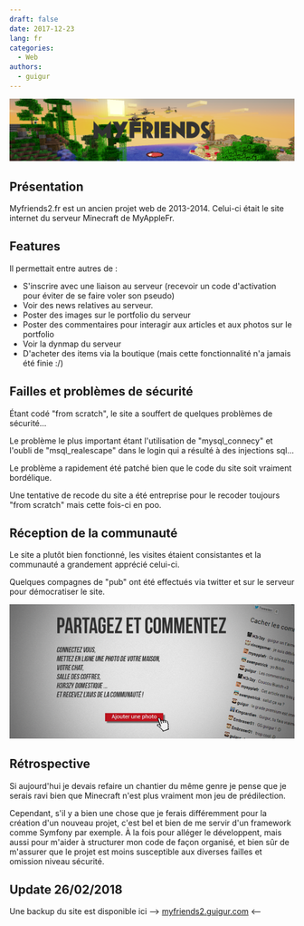 ```yaml
---
draft: false 
date: 2017-12-23
lang: fr
categories:
  - Web
authors:
  - guigur
---
```


![Banner](myfriends2_banner.png)

## Présentation

Myfriends2.fr est un ancien projet web de 2013-2014.
Celui-ci était le site internet du serveur Minecraft de MyAppleFr.
<!-- more -->

## Features

Il permettait entre autres de :

- S'inscrire avec une liaison au serveur (recevoir un code d'activation pour éviter de se faire voler son pseudo)
- Voir des news relatives au serveur.
- Poster des images sur le portfolio du serveur
- Poster des commentaires pour interagir aux articles et aux photos sur le portfolio
- Voir la dynmap du serveur
- D'acheter des items via la boutique (mais cette fonctionnalité n'a jamais été finie :/)

## Failles et problèmes de sécurité

Étant codé "from scratch", le site a souffert de quelques problèmes de sécurité...

Le problème le plus important étant l'utilisation de "mysql_connecy" et l'oubli de "msql_realescape" dans le login qui a résulté à des injections sql...

Le problème a rapidement été patché bien que le code du site soit vraiment bordélique.

Une tentative de recode du site a été entreprise pour le recoder toujours "from scratch" mais cette fois-ci en poo.

## Réception de la communauté

Le site a plutôt bien fonctionné, les visites étaient consistantes et la communauté a grandement apprécié celui-ci.

Quelques compagnes de "pub" ont été effectués via twitter et sur le serveur pour démocratiser le site.

![Publicité présente sur la page principale de myfriends2](myfriends2_pub.png)

## Rétrospective

Si aujourd'hui je devais refaire un chantier du même genre je pense que je serais ravi bien que Minecraft n'est plus vraiment mon jeu de prédilection.

Cependant, s'il y a bien une chose que je ferais différemment pour la création d'un nouveau projet, c'est bel et bien de me servir d'un framework comme Symfony par exemple. À la fois pour alléger le développent, mais aussi pour m'aider à structurer mon code de façon organisé, et bien sûr de m'assurer que le projet est moins susceptible aux diverses failles et omission niveau sécurité.

## Update 26/02/2018

Une backup du site est disponible ici --> [myfriends2.guigur.com](http://myfriends2.guigur.com/) <--
